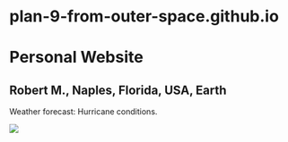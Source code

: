 # plan-9-from-outer-space.github.io

# Personal Website

## Robert M., Naples, Florida, USA, Earth

Weather forecast: Hurricane conditions.

![](https://i.gifer.com/embedded/download/4dh.gif)
